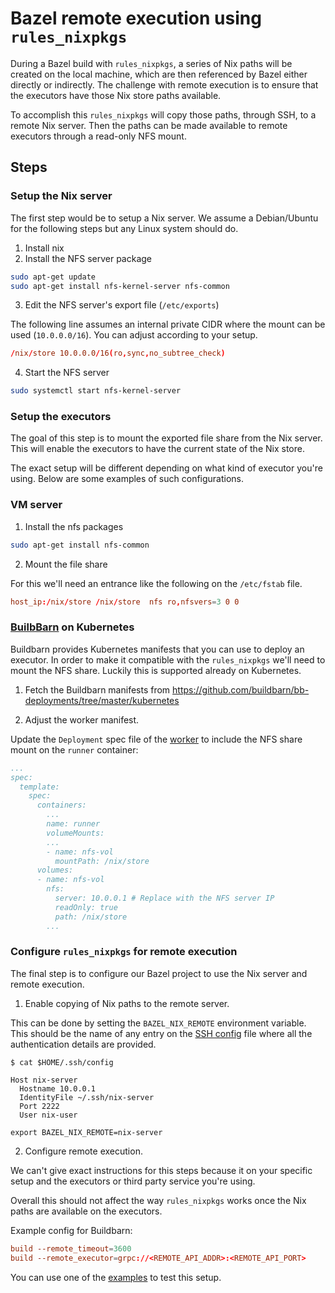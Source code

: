# Bazel remote execution using `rules_nixpkgs`

During a Bazel build with `rules_nixpkgs`, a series of Nix paths will be created on the local
machine, which are then referenced by Bazel either directly or indirectly. The challenge with remote
execution is to ensure that the executors have those Nix store paths available.

To accomplish this `rules_nixpkgs` will copy those paths, through SSH, to a remote Nix server. Then
the paths can be made available to remote executors through a read-only NFS mount.

## Steps

### Setup the Nix server

The first step would be to setup a Nix server. We assume a Debian/Ubuntu for the following steps but
any Linux system should do.

1. Install nix
2. Install the NFS server package
```bash
sudo apt-get update
sudo apt-get install nfs-kernel-server nfs-common
```
3. Edit the NFS server's export file (`/etc/exports`)

The following line assumes an internal private CIDR where the mount can be used (`10.0.0.0/16`). You
can adjust according to your setup.

```conf
/nix/store 10.0.0.0/16(ro,sync,no_subtree_check)
```
4. Start the NFS server
```bash
sudo systemctl start nfs-kernel-server
```

### Setup the executors

The goal of this step is to mount the exported file share from the Nix server. This will enable the
executors to have the current state of the Nix store.

The exact setup will be different depending on what kind of executor you're using. Below are some
examples of such configurations.

### VM server

1. Install the nfs packages
```bash
sudo apt-get install nfs-common
```
2. Mount the file share

For this we'll need an entrance like the following on the `/etc/fstab` file.
```conf
host_ip:/nix/store /nix/store  nfs ro,nfsvers=3 0 0
```

### [BuilbBarn](https://github.com/buildbarn) on Kubernetes

Buildbarn provides Kubernetes manifests that you can use to deploy an executor. In order to make it
compatible with the `rules_nixpkgs` we'll need to mount the NFS share. Luckily this is supported
already on Kubernetes.

1. Fetch the Buildbarn manifests from https://github.com/buildbarn/bb-deployments/tree/master/kubernetes

2. Adjust the worker manifest.

Update the `Deployment` spec file of the
[worker](https://github.com/buildbarn/bb-deployments/blob/d142377ce90d48407f01ca67a7707d958de38936/kubernetes/worker-ubuntu22-04.yaml)
to include the NFS share mount on the `runner` container:

```yaml
...
spec:
  template:
    spec:
      containers:
        ...
        name: runner
        volumeMounts:
        ...
        - name: nfs-vol
          mountPath: /nix/store
      volumes:
      - name: nfs-vol
        nfs:
          server: 10.0.0.1 # Replace with the NFS server IP
          readOnly: true
          path: /nix/store
        ...
```

### Configure `rules_nixpkgs` for remote execution

The final step is to configure our Bazel project to use the Nix server and remote execution.

1. Enable copying of Nix paths to the remote server.

This can be done by setting the `BAZEL_NIX_REMOTE` environment variable. This should be the name of
any entry on the [SSH config](https://www.ssh.com/academy/ssh/config) file where all the
authentication details are provided.

```
$ cat $HOME/.ssh/config

Host nix-server
  Hostname 10.0.0.1
  IdentityFile ~/.ssh/nix-server
  Port 2222
  User nix-user

export BAZEL_NIX_REMOTE=nix-server
```

2. Configure remote execution.

We can't give exact instructions for this steps because it on your specific setup and the executors
or third party service you're using.

Overall this should not affect the way `rules_nixpkgs` works once the Nix paths are available on the
executors.

Example config for Buildbarn:

```conf
build --remote_timeout=3600
build --remote_executor=grpc://<REMOTE_API_ADDR>:<REMOTE_API_PORT>
```

You can use one of the
[examples](https://github.com/tweag/rules_nixpkgs/tree/master/examples/toolchains) to test this
setup.
